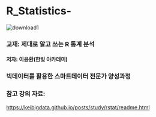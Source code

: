 # R_Statistics-

![download1](https://user-images.githubusercontent.com/51065085/65419584-ee0f6800-de39-11e9-8a91-5f63d43dddc1.jpg)


### 교재: 제대로 알고 쓰는 R 통계 분석
#### 저자: 이윤환(한빛 아카데미) 

### 빅데이터를 활용한 스마트데이터 전문가 양성과정 

### 참고 강의 자료: 
https://keibigdata.github.io/posts/study/rstat/readme.html
